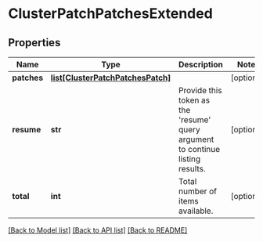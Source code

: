 # ClusterPatchPatchesExtended

## Properties
Name | Type | Description | Notes
------------ | ------------- | ------------- | -------------
**patches** | [**list[ClusterPatchPatchesPatch]**](ClusterPatchPatchesPatch.md) |  | [optional] 
**resume** | **str** | Provide this token as the &#39;resume&#39; query argument to continue listing results. | [optional] 
**total** | **int** | Total number of items available. | [optional] 

[[Back to Model list]](../README.md#documentation-for-models) [[Back to API list]](../README.md#documentation-for-api-endpoints) [[Back to README]](../README.md)


